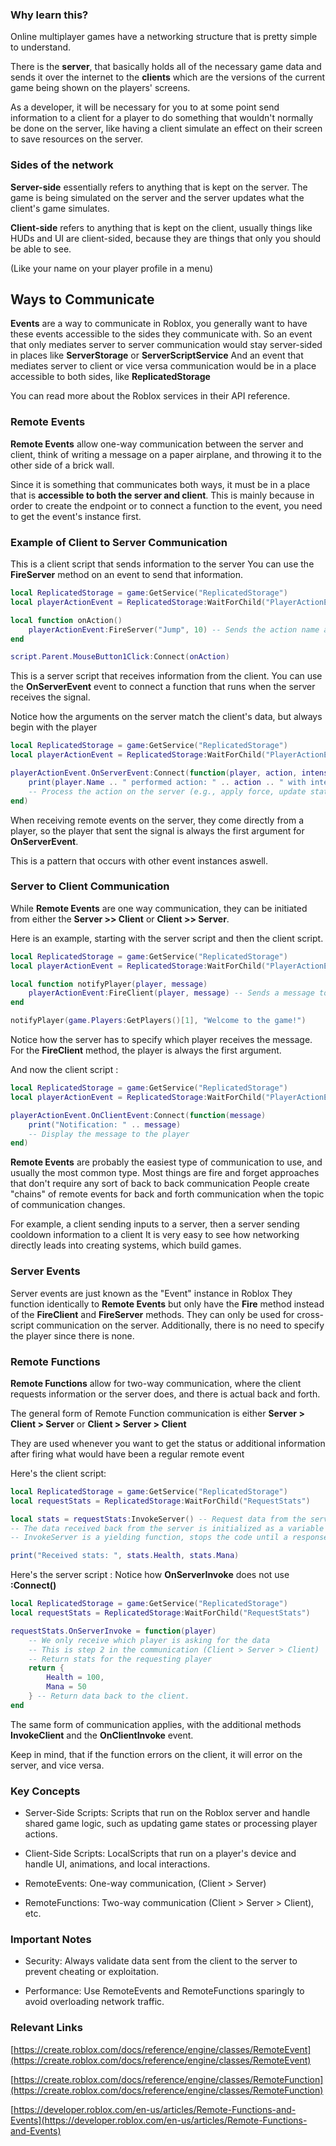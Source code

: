 
### Why learn this?

Online multiplayer games have a networking structure that is pretty
simple to understand.

There is the **server**, that basically holds all of the necessary game data and sends it over the internet to the **clients** 
which are the versions of the current game being shown on the players' screens.

As a developer, it will be necessary for you to at some point send
information to a client for a player to do something that wouldn't 
normally be done on the server, like having a client simulate an effect 
on their screen to save resources on the server.

### Sides of the network

**Server-side** essentially refers to anything that is kept on the server.
The game is being simulated on the server and the server updates
what the client's game simulates.

**Client-side** refers to anything that is kept on the client,
usually things like HUDs and UI are client-sided, because they are things
that only you should be able to see. 

(Like your name on your player profile in a menu)

## Ways to Communicate

**Events** are a way to communicate in Roblox, you generally want to have these events accessible to the sides they communicate with. 
So an event that only mediates server to server communication would stay
server-sided in places like **ServerStorage** or **ServerScriptService**
And an event that mediates server to client or vice versa communication would be in a place accessible to both sides, like **ReplicatedStorage**

You can read more about the Roblox services in their API reference.

### Remote Events

**Remote Events** allow one-way communication between the server and client, think of writing a message on a paper airplane, and throwing it to the other side of a brick wall.

Since it is something that communicates both ways, it must be in a place that is **accessible to both the server and client**. 
This is mainly because in order to create the endpoint or to connect a
function to the event, you need to get the event's instance first.

### Example of Client to Server Communication

This is a client script that sends information to the server
You can use the **FireServer** method on an event to send that information.
```lua
local ReplicatedStorage = game:GetService("ReplicatedStorage")
local playerActionEvent = ReplicatedStorage:WaitForChild("PlayerActionEvent")

local function onAction()
    playerActionEvent:FireServer("Jump", 10) -- Sends the action name and intensity to the server
end

script.Parent.MouseButton1Click:Connect(onAction)
```

This is a server script that receives information from the client.
You can use the **OnServerEvent** event to connect a function that runs when the server receives the signal.

Notice how the arguments on the server match the client's data, 
but always begin with the player


```lua
local ReplicatedStorage = game:GetService("ReplicatedStorage")
local playerActionEvent = ReplicatedStorage:WaitForChild("PlayerActionEvent")

playerActionEvent.OnServerEvent:Connect(function(player, action, intensity)
    print(player.Name .. " performed action: " .. action .. " with intensity: " .. intensity)
    -- Process the action on the server (e.g., apply force, update stats)
end)
```

When receiving remote events on the server, they come directly from a player, 
so the player that sent the signal is always 
the first argument for **OnServerEvent**.

This is a pattern that occurs with other event instances aswell.

### Server to Client Communication

While **Remote Events** are one way communication, they can be initiated from either the **Server >> Client** or **Client >> Server**.

Here is an example, starting with the server script and then the client script.

```lua
local ReplicatedStorage = game:GetService("ReplicatedStorage")
local playerActionEvent = ReplicatedStorage:WaitForChild("PlayerActionEvent")

local function notifyPlayer(player, message)
    playerActionEvent:FireClient(player, message) -- Sends a message to a specific player
end

notifyPlayer(game.Players:GetPlayers()[1], "Welcome to the game!")
```
Notice how the server has to specify which player receives the message.
For the **FireClient** method, the player is always the first argument.

And now the client script :

```lua
local ReplicatedStorage = game:GetService("ReplicatedStorage")
local playerActionEvent = ReplicatedStorage:WaitForChild("PlayerActionEvent")

playerActionEvent.OnClientEvent:Connect(function(message)
    print("Notification: " .. message)
    -- Display the message to the player
end)
```

**Remote Events** are probably the easiest type of communication to use, and usually the most common type.
 Most things are fire and forget approaches that don't require any sort of back to back communication
People create "chains" of remote events for back and forth communication when the topic of communication changes.

For example, a client sending inputs to a server, then a server sending cooldown information to a client
It is very easy to see how networking directly leads into creating systems, which build games.

### Server Events

Server events are just known as the "Event" instance in Roblox
They function identically to **Remote Events** but 
only have the **Fire** method instead of the **FireClient** and **FireServer** methods.
They can only be used for cross-script communication on the server.
Additionally, there is no need to specify the player since there is none.

### Remote Functions

**Remote Functions** allow for two-way communication, where the client requests information or the server does, and there is actual back and forth.

The general form of Remote Function communication is either 
**Server > Client > Server** or **Client > Server > Client**

They are used whenever you want to get the status or additional information after firing what would have been a regular remote event

Here's the client script:
```lua
local ReplicatedStorage = game:GetService("ReplicatedStorage")
local requestStats = ReplicatedStorage:WaitForChild("RequestStats")

local stats = requestStats:InvokeServer() -- Request data from the server
-- The data received back from the server is initialized as a variable 
-- InvokeServer is a yielding function, stops the code until a response is given

print("Received stats: ", stats.Health, stats.Mana) 
```

Here's the server script :
Notice how **OnServerInvoke** does not use **:Connect()**

```lua
local ReplicatedStorage = game:GetService("ReplicatedStorage")
local requestStats = ReplicatedStorage:WaitForChild("RequestStats")

requestStats.OnServerInvoke = function(player)
    -- We only receive which player is asking for the data
    -- This is step 2 in the communication (Client > Server > Client)
    -- Return stats for the requesting player
    return {
        Health = 100,
        Mana = 50
    } -- Return data back to the client.
end
``` 

The same form of communication applies, with the additional methods 
**InvokeClient** and the **OnClientInvoke** event.

Keep in mind, that if the function errors on the client, it will error on the server, and vice versa.

### Key Concepts

* Server-Side Scripts: Scripts that run on the Roblox server and handle shared game logic, such as updating game states or processing player actions.

* Client-Side Scripts: LocalScripts that run on a player's device and handle UI, animations, and local interactions.

* RemoteEvents: One-way communication, (Client > Server)

* RemoteFunctions: Two-way communication (Client > Server > Client), etc.

### Important Notes

* Security: Always validate data sent from the client to the server to prevent cheating or exploitation.

* Performance: Use RemoteEvents and RemoteFunctions sparingly to avoid overloading network traffic.

### Relevant Links

[https://create.roblox.com/docs/reference/engine/classes/RemoteEvent](https://create.roblox.com/docs/reference/engine/classes/RemoteEvent)

[https://create.roblox.com/docs/reference/engine/classes/RemoteFunction](https://create.roblox.com/docs/reference/engine/classes/RemoteFunction)

[https://developer.roblox.com/en-us/articles/Remote-Functions-and-Events](https://developer.roblox.com/en-us/articles/Remote-Functions-and-Events)